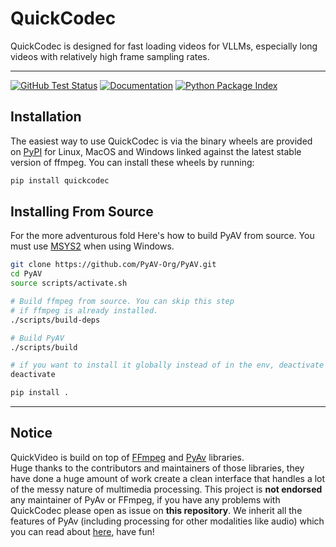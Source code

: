 QuickCodec
====

QuickCodec is designed for fast loading videos for VLLMs, especially long videos with relatively high frame sampling rates.

---

[![GitHub Test Status][github-tests-badge]][github-tests] [![Documentation][docs-badge]][docs] [![Python Package Index][pypi-badge]][pypi]


Installation
------------

The easiest way to use QuickCodec is via the binary wheels are provided on [PyPI][pypi] for Linux, MacOS and Windows linked against the latest stable version of ffmpeg. You can install these wheels by running:

```bash
pip install quickcodec
```


Installing From Source
----------------------

For the more adventurous fold  Here's how to build PyAV from source. You must use [MSYS2](https://www.msys2.org/) when using Windows.

```bash
git clone https://github.com/PyAV-Org/PyAV.git
cd PyAV
source scripts/activate.sh

# Build ffmpeg from source. You can skip this step
# if ffmpeg is already installed.
./scripts/build-deps

# Build PyAV
./scripts/build

# if you want to install it globally instead of in the env, deactivate
deactivate

pip install .
```

---


Notice
----------------------
QuickVideo is build on top of [FFmpeg][ffmpeg] and [PyAv][pyav] libraries.  
Huge thanks to the contributors and maintainers of those libraries, they have done a huge amount of work create a clean interface that handles a lot of the messy nature of multimedia processing.
This project is **not endorsed** any maintainer of PyAv or FFmpeg, if you have any problems with QuickCodec please open as issue on **this repository**.
We inherit all the features of PyAv (including processing for other modalities like audio) which you can read about [here][docs], have fun!


[conda-badge]: https://img.shields.io/conda/vn/conda-forge/av.svg?colorB=CCB39A
[conda]: https://anaconda.org/conda-forge/av
[docs-badge]: https://img.shields.io/badge/docs-on%20pyav.basswood--io.com-blue.svg
[docs]: https://pyav.basswood-io.com
[pypi-badge]: https://img.shields.io/pypi/v/av.svg?colorB=CCB39A
[pypi]: https://pypi.org/project/av
[discuss]: https://github.com/PyAV-Org/PyAV/discussions

[github-tests-badge]: https://github.com/PyAV-Org/PyAV/workflows/tests/badge.svg
[github-tests]: https://github.com/PyAV-Org/PyAV/actions?workflow=tests
[github]: https://github.com/TigerLab/PyAV

[ffmpeg]: https://ffmpeg.org/
[conda-forge]: https://conda-forge.github.io/
[conda-install]: https://docs.conda.io/projects/conda/en/latest/user-guide/install/index.html
[pyav]: https://github.com/PyAV-Org/PyAV
